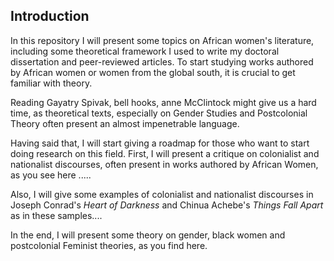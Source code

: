 ## Introduction

In this repository I will present some topics on African women's literature, including some theoretical framework I used to write my doctoral dissertation and peer-reviewed articles. To start studying works authored by African women or women from the global south, it is crucial to get familiar with theory.

Reading Gayatry Spivak, bell hooks, anne McClintock might give us a hard time, as theoretical texts, especially on Gender Studies and Postcolonial Theory often present
an almost impenetrable language. 

Having said that, I will start giving a roadmap for those who want to start doing research on this field. First, I will present a critique on colonialist and nationalist discourses, often present in works authored by African Women, as you see here .....

Also, I will give some examples of colonialist and nationalist discourses in Joseph Conrad's *Heart of Darkness* and Chinua Achebe's *Things Fall Apart* as in these samples.... 



In the end, I will present some theory on gender, black women and postcolonial Feminist theories, as you find here. 









